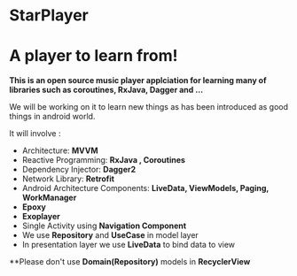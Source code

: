# StarPlayer
# A player to learn from!

**This is an open source music player applciation for learning many of libraries such as coroutines, RxJava, Dagger and ...**

We will be working on it to learn new things as has been introduced as good things in android world.

It will involve :
* Architecture: **MVVM**
* Reactive Programming: **RxJava , Coroutines**
* Dependency Injector: **Dagger2**
* Network Library: **Retrofit**
* Android Architecture Components: **LiveData, ViewModels, Paging, WorkManager**
* **Epoxy**
* **Exoplayer**
* Single Activity using **Navigation Component**
* We use **Repository** and **UseCase** in model layer
* In presentation layer we use **LiveData** to bind data to view

**Please don't use **Domain(Repository)** models in **RecyclerView**